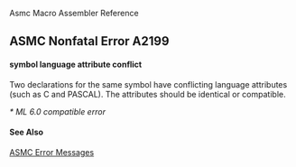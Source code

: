 Asmc Macro Assembler Reference

## ASMC Nonfatal Error A2199

#### symbol language attribute conflict

Two declarations for the same symbol have conflicting language attributes (such as C and PASCAL). The attributes should be identical or compatible.

_* ML 6.0 compatible error_

#### See Also

[ASMC Error Messages](readme.md)
